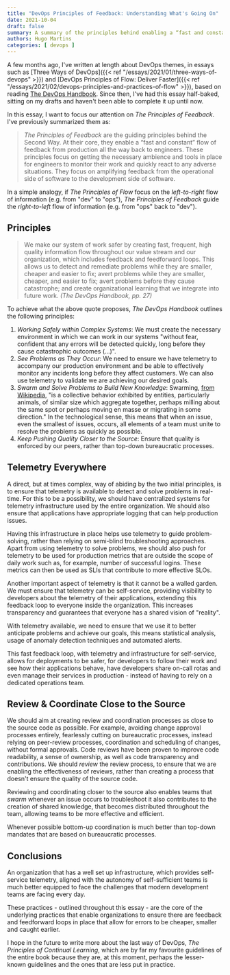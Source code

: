 ```yaml
---
title: "DevOps Principles of Feedback: Understanding What's Going On"
date: 2021-10-04
draft: false
summary: A summary of the principles behind enabling a “fast and constant” flow of feedback from production all the way back to engineers.
authors: Hugo Martins
categories: [ devops ]
---
```


A few months ago, I've written at length about DevOps themes, in essays such as [Three Ways of DevOps]({{< ref "/essays/2021/01/three-ways-of-devops" >}}) and [DevOps Principles of Flow: Deliver Faster]({{< ref "/essays/2021/02/devops-principles-and-practices-of-flow" >}}), based on reading [The DevOps Handbook](https://www.amazon.com/DevOps-Handbook-World-Class-Reliability-Organizations/dp/1942788002). Since then, I've had this essay half-baked, sitting on my drafts and haven't been able to complete it up until now.

In this essay, I want to focus our attention on _The Principles of Feedback_.  I've previously summarized them as:

> _The Principles of Feedback_ are the guiding principles behind the Second Way. At their core, they enable a “fast and constant” flow of feedback from production all the way back to engineers. These principles focus on getting the necessary ambience and tools in place for engineers to monitor their work and quickly react to any adverse situations. They focus on amplifying feedback from the operational side of software to the development side of software.

In a simple analogy, if _The Principles of Flow_ focus on the  _left-to-right_ flow of information (e.g. from "dev" to "ops"), _The Principles of Feedback_ guide the _right-to-left_ flow of information (e.g. from "ops" back to "dev").

## Principles

> We make our system of work safer by creating fast, frequent, high quality information flow throughout our value stream and our organization, which includes feedback and feedforward loops. This allows us to detect and remediate problems while they are smaller, cheaper and easier to fix; avert problems while they are smaller, cheaper, and easier to fix; avert problems before they cause catastrophe; and create organizational learning that we integrate into future work. _(The DevOps Handbook, pp. 27)_

To achieve what the above quote proposes, _The DevOps Handbook_ outlines the following principles:

1. *Working Safely within Complex Systems*: We must create the necessary environment in which we can work in our systems "without fear, confident that any errors will be detected quickly, long before they cause catastrophic outcomes (...)".
2. *See Problems as They Occur*: We need to ensure we have telemetry to accompany our production environment and be able to effectively monitor any incidents long before they affect customers. We can also use telemetry to validate we are achieving our desired goals.
3. *Swarm and Solve Problems to Build New Knowledge*: Swarming, [from Wikipedia](https://en.wikipedia.org/wiki/Swarm_behaviour),  "is a collective behavior exhibited by entities, particularly animals, of similar size which aggregate together, perhaps milling about the same spot or perhaps moving en masse or migrating in some direction."  In the technological sense, this means that when an issue, even the smallest of issues, occurs, all elements of a team must unite to resolve the problems as quickly as possible.
4. *Keep Pushing Quality Closer to the Source*: Ensure that quality is enforced by our peers, rather than top-down bureaucratic processes.

## Telemetry Everywhere

A direct, but at times complex, way of abiding by the two initial principles, is to ensure that telemetry is available to detect and solve problems in real-time. For this to be a possibility, we should have centralized systems for telemetry infrastructure used by the entire organization. We should also ensure that applications have appropriate logging that can help production issues.

Having this infrastructure in place helps use telemetry to guide problem-solving, rather than relying on semi-blind troubleshooting approaches. Apart from using telemetry to solve problems, we should also push for telemetry to be used for production metrics that are outside the scope of daily work such as, for example, number of successful logins. These metrics can then be used as SLIs that contribute to more effective SLOs. 

Another important aspect of telemetry is that it cannot be a walled garden. We must ensure that telemetry can be self-service,  providing visibility to developers about the telemetry of their applications, extending this feedback loop to everyone inside the organization. This increases transparency and guarantees that everyone has a shared vision of "reality".

With telemetry available, we need to ensure that we use it to better anticipate problems and achieve our goals, this means statistical analysis, usage of anomaly detection techniques and automated alerts.

This fast feedback loop, with telemetry and infrastructure for self-service, allows for deployments to be safer, for developers to follow their work and see how their applications behave, have developers share on-call rotas and even manage their services in production - instead of having to rely on a dedicated operations team.

## Review & Coordinate Close to the Source

We should aim at creating review and coordination processes as close to the source code as possible. For example, avoiding change approval processes entirely, fearlessly cutting on bureaucratic processes, instead relying on peer-review processes, coordination and scheduling of changes, without formal approvals. Code reviews have been proven to improve code readability, a sense of ownership, as well as code transparency and contributions. We should _review_ the review process, to ensure that we are enabling the effectiveness of reviews, rather than creating a process that doesn't ensure the quality of the source code.

Reviewing and coordinating closer to the source also enables teams that _swarm_ whenever an issue occurs to troubleshoot it also contributes to the creation of shared knowledge, that becomes distributed throughout the team, allowing teams to be more effective and efficient.

Whenever possible bottom-up coordination is much better than top-down mandates that are based on bureaucratic processes.

## Conclusions

An organization that has a well set up infrastructure, which provides self-service telemetry, aligned with the autonomy of self-sufficient teams is much better equipped to face the challenges that modern development teams are facing every day.

These practices - outlined throughout this essay - are the core of the underlying practices that enable organizations to ensure there are feedback and feedforward loops in place that allow for errors to be cheaper, smaller and caught earlier.

I hope in the future to write more about the last way of DevOps, _The Principles of Continual Learning_, which are by far my favourite guidelines of the entire book because they are, at this moment, perhaps the lesser-known guidelines and the ones that are less put in practice.
